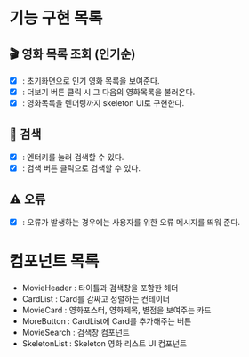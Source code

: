 # 기능 구현 목록

## 🎬 영화 목록 조회 (인기순)

- [x] : 초기화면으로 인기 영화 목록을 보여준다.
- [x] : 더보기 버튼 클릭 시 그 다음의 영화목록을 불러온다.
- [x] : 영화목록을 렌더링까지 skeleton UI로 구현한다.

## 🔎 검색

- [x] : 엔터키를 눌러 검색할 수 있다.
- [x] : 검색 버튼 클릭으로 검색할 수 있다.

## ⚠️ 오류

- [x] : 오류가 발생하는 경우에는 사용자를 위한 오류 메시지를 띄워 준다.

# 컴포넌트 목록

- MovieHeader : 타이틀과 검색창을 포함한 헤더
- CardList : Card를 감싸고 정렬하는 컨테이너
- MovieCard : 영화포스터, 영화제목, 별점을 보여주는 카드
- MoreButton : CardList에 Card를 추가해주는 버튼
- MovieSearch : 검색창 컴포넌트
- SkeletonList : Skeleton 영화 리스트 UI 컴포넌트
